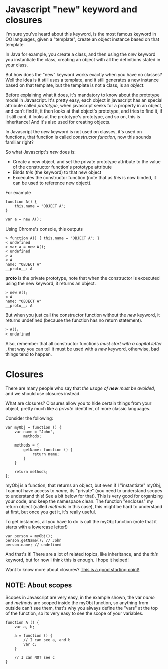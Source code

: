 # Javascript "new" keyword and closures

I'm sure you've heard about this keyword, is the most famous keyword in OO
languages, given a "template", create an object instance based on that template.

In Java for example, you create a class, and then using the _new_ keyword you 
instantiate the class, creating an object with all the definitions stated in 
your class.

But how does the "new" keyword works exactly when you have no classes? Well the
idea is it still uses a template, and it still generates a new instance based on
that template, but the template is not a class, is an *object*.

Before explaining what it does, it's mandatory to know about the prototype model
in Javascript. It's pretty easy, each object in javascript has an special 
attribute called _prototype_, when javascript seeks for a property in an object,
and can't find it, it then looks at that object's prototype, and tries to find
it, if it still cant, it looks at the prototype's prototype, and so on, this is
inheritance! And it's also used for creating objects.

In Javascript the *new* keyword is not used on classes, it's used on functions,
that function is called *constructor function*, now this sounds familiar right?

So what Javascript's *new* does is:
 * Create a new object, and set the private prototype attribute to the value of the
 constructor function's prototype attribute
 * Binds *this* (the keyword) to that new object 
 * Excecutes the constructor function (note that as *this* is now binded, it can be used to reference new object).

For example

```
function A() {
    this.name = "OBJECT A";
}

var a = new A();
```

Using Chrome's console, this outputs

```
> function A() { this.name = "OBJECT A"; }
< undefined
> var a = new A();
< undefined
> a
< A
name: "OBJECT A"
__proto__: A
```

__proto__ is the private prototype, note that when the constructor is excecuted 
using the new keyword, it returns an object.

```
> new A();
< A
name: "OBJECT A"
__proto__: A
```

But when you just call the constructor function without the _new_ keyword, it 
returns undefined (because the function has no return statement).

```
> A();
< undefined
```

Also, remember that all constructor functions *must start with a capital letter*
, that way you can tell it must be used with a _new_ keyword, otherwise, bad 
things tend to happen.

# Closures

There are many people who say that *the usage of __new__ must be avoided*, and 
we should use closures instead.

What are closures? Closures allow you to hide certain things from your object,
pretty much like a _private_ identifier, of more classic languages.

Consider the following:

```
var myObj = function () {
    var name = "John",
        methods;

    methods = {
        getName: function () {
            return name;
        }
    }

    return methods;
};
```

myObj is a function, that returns an object, but even if I "instantiate" myObj,
I cannot have access to _name_, its "private" (you need to understand scopes to
understand this! See a bit below for that). This is very good for organizing 
your code, and keep the namespace clean. The function "encloses" my return 
object (called *methods* in this case), this might be hard to understand at 
first, but once you get it, it's really useful.

To get instances, all you have to do is call the myObj function (note that it
starts with a lowercase letter!)

```
var person = myObj();
person.getName(); // John
person.name; // undefined
```

And that's it! There are a lot of related topics, like inheritance, and the 
*this* keyword, but for now I think this is enough. I hope it helped!

Want to know more about closures? [This is a good starting point!](http://docs.webplatform.org/wiki/tutorials/closures)

## NOTE: About scopes
Scopes in Javascript are very easy, in the example shown, the var _name_ and
_methods_ are scoped inside the myObj function, so anything from outside can't 
see them, that's why you always define the "vars" at the top of the function, so 
its very easy to see the scope of your variables.

```
function A () {
    var a, b;

    a = function () {
        // I can see a, and b
        var c;
    }

    // I can NOT see c
}
```

